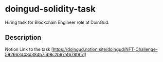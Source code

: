 # doingud-solidity-task
Hiring task for Blockchain Engineer role at DoinGud.
## Description
Notion Link to the task
[https://doingud.notion.site/doingud/NFT-Challenge-592663d43d384b75b8c2b97af678f951]